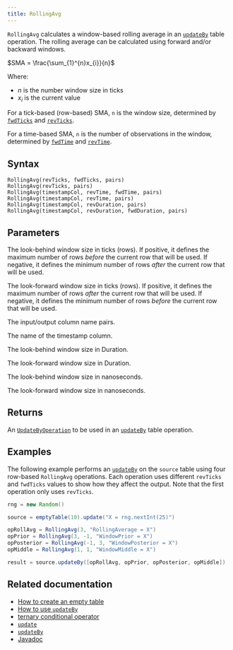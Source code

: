 ```yaml
---
title: RollingAvg
---
```


`RollingAvg` calculates a window-based rolling average in an [`updateBy`](./updateBy.md) table operation. The rolling average can be calculated using forward and/or backward windows.

$SMA = \frac{\sum_{1}^{n}x_{i}}{n}$

Where:

- $n$ is the number window size in ticks
- $x_{i}$ is the current value

For a tick-based (row-based) SMA, `n` is the window size, determined by [`fwdTicks`](#parameters) and [`revTicks`](#parameters).

For a time-based SMA, `n` is the number of observations in the window, determined by [`fwdTime`](#parameters) and [`revTime`](#parameters).

## Syntax

```
RollingAvg(revTicks, fwdTicks, pairs)
RollingAvg(revTicks, pairs)
RollingAvg(timestampCol, revTime, fwdTime, pairs)
RollingAvg(timestampCol, revTime, pairs)
RollingAvg(timestampCol, revDuration, pairs)
RollingAvg(timestampCol, revDuration, fwdDuration, pairs)
```

## Parameters

<ParamTable>
<Param name="revTicks" type="long">

The look-behind window size in ticks (rows). If positive, it defines the maximum number of rows _before_ the current row that will be used. If negative, it defines the minimum number of rows _after_ the current row that will be used.

</Param>
<Param name="fwdTicks" type="long">

The look-forward window size in ticks (rows). If positive, it defines the maximum number of rows _after_ the current row that will be used. If negative, it defines the minimum number of rows _before_ the current row that will be used.

</Param>
<Param name="pairs" type="String...">

The input/output column name pairs.

</Param>
<Param name="timestampCol" type="String">

The name of the timestamp column.

</Param>
<Param name="revDuration" type="Duration">

The look-behind window size in Duration.

</Param>
<Param name="fwdDuration" type="Duration">

The look-forward window size in Duration.

</Param>
<Param name="revTime" type="long">

The look-behind window size in nanoseconds.

</Param>
<Param name="fwdTime" type="long">

The look-forward window size in nanoseconds.

</Param>
</ParamTable>

## Returns

An [`UpdateByOperation`](./updateBy.md#parameters) to be used in an [`updateBy`](./updateBy.md) table operation.

## Examples

The following example performs an [`updateBy`](./updateBy.md) on the `source` table using four row-based `RollingAvg` operations. Each operation uses different `revTicks` and `fwdTicks` values to show how they affect the output. Note that the first operation only uses `revTicks`.

```groovy order=source,result
rng = new Random()

source = emptyTable(10).update("X = rng.nextInt(25)")

opRollAvg = RollingAvg(3, "RollingAverage = X")
opPrior = RollingAvg(3, -1, "WindowPrior = X")
opPosterior = RollingAvg(-1, 3, "WindowPosterior = X")
opMiddle = RollingAvg(1, 1, "WindowMiddle = X")

result = source.updateBy([opRollAvg, opPrior, opPosterior, opMiddle])
```

## Related documentation

- [How to create an empty table](../../../how-to-guides/new-and-empty-table.md#emptytable)
- [How to use `updateBy`](../../../how-to-guides/use-update-by.md)
- [ternary conditional operator](../../../how-to-guides/ternary-if-how-to.md)
- [`update`](../select/update.md)
- [`updateBy`](./updateBy.md)
- [Javadoc](https://deephaven.io/core/javadoc/io/deephaven/api/updateby/UpdateByOperation.html#RollingAvg(long,long,java.lang.String...))
